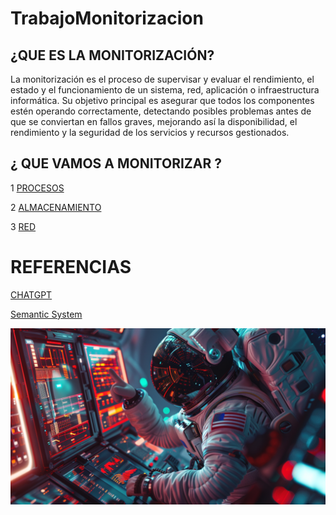 # TrabajoMonitorizacion

## ¿QUE ES LA MONITORIZACIÓN?
La monitorización es el proceso de supervisar y evaluar el rendimiento, el estado y el funcionamiento de un sistema, red, aplicación o infraestructura informática. Su objetivo principal es asegurar que todos los componentes estén operando correctamente, detectando posibles problemas antes de que se conviertan en fallos graves, mejorando así la disponibilidad, el rendimiento y la seguridad de los servicios y recursos gestionados.
## ¿ QUE VAMOS A MONITORIZAR ?
1 [PROCESOS](Procesos.md)

2 [ALMACENAMIENTO](Almacenamiento.md)

3 [RED](Red.md)

# REFERENCIAS

 [CHATGPT](https://www.chatgpt.com)
 
 [Semantic System](https://www.semantic-systems.com/semantic-noticias/articulos-tecnologicos/en-que-consiste-la-monitorizacion-de-sistemas/)


![imagen](imagenes/img17.PNG)
